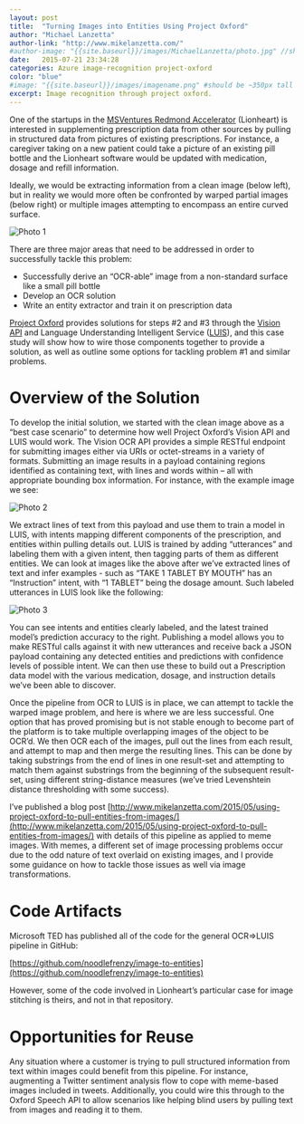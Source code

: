 ```yaml
---
layout: post
title:  "Turning Images into Entities Using Project Oxford"
author: "Michael Lanzetta"
author-link: "http://www.mikelanzetta.com/"
#author-image: "{{site.baseurl}}/images/MichaelLanzetta/photo.jpg" //should be square dimensions
date:   2015-07-21 23:34:28
categories: Azure image-recognition project-oxford
color: "blue"
#image: "{{site.baseurl}}/images/imagename.png" #should be ~350px tall
excerpt: Image recognition through project oxford.
---
```


One of the startups in the [MSVentures Redmond Accelerator](https://www.microsoftventures.com/locations/seattle) (Lionheart) is interested in supplementing prescription data from other sources by pulling in structured data from pictures of existing prescriptions.  For instance, a caregiver taking on a new patient could take a picture of an existing pill bottle and the Lionheart software would be updated with medication, dosage and refill information.

Ideally, we would be extracting information from a clean image (below left), but in reality we would more often be confronted by warped partial images (below right) or multiple images attempting to encompass an entire curved surface.

![Photo 1]({{site.baseurl}}/images/2015-07-21-Case_Study-Images_To_Entities_Using_Oxford_images/image002.png)

There are three major areas that need to be addressed in order to successfully tackle this problem:

- Successfully derive an “OCR-able” image from a non-standard surface like a small pill bottle
- Develop an OCR solution
- Write an entity extractor and train it on prescription data

[Project Oxford](https://www.projectoxford.ai/) provides solutions for steps #2 and #3 through the [Vision API](https://www.projectoxford.ai/vision) and Language Understanding Intelligent Service ([LUIS](https://www.projectoxford.ai/luis)), and this case study will show how to wire those components together to provide a solution, as well as outline some options for tackling problem #1 and similar problems.

# Overview of the Solution

To develop the initial solution, we started with the clean image above as a “best case scenario” to determine how well Project Oxford’s Vision API and LUIS would work. The Vision OCR API provides a simple RESTful endpoint for submitting images either via URIs or octet-streams in a variety of formats. Submitting an image results in a payload containing regions identified as containing text, with lines and words within – all with appropriate bounding box information. For instance, with the example image we see:

![Photo 2]({{site.baseurl}}/images/2015-07-21-Case_Study-Images_To_Entities_Using_Oxford_images/image003.jpg)

We extract lines of text from this payload and use them to train a model in LUIS, with intents mapping different components of the prescription, and entities within pulling details out. LUIS is trained by adding “utterances” and labeling them with a given intent, then tagging parts of them as different entities. We can look at images like the above after we’ve extracted lines of text and infer examples - such as “TAKE 1 TABLET BY MOUTH” has an “Instruction” intent, with “1 TABLET” being the dosage amount. Such labeled utterances in LUIS look like the following:

![Photo 3]({{site.baseurl}}/images/2015-07-21-Case_Study-Images_To_Entities_Using_Oxford_images/image004.jpg)

You can see intents and entities clearly labeled, and the latest trained model’s prediction accuracy to the right. Publishing a model allows you to make RESTful calls against it with new utterances and receive back a JSON payload containing any detected entities and predictions with confidence levels of possible intent. We can then use these to build out a Prescription data model with the various medication, dosage, and instruction details we’ve been able to discover.

Once the pipeline from OCR to LUIS is in place, we can attempt to tackle the warped image problem, and here is where we are less successful. One option that has proved promising but is not stable enough to become part of the platform is to take multiple overlapping images of the object to be OCR’d. We then OCR each of the images, pull out the lines from each result, and attempt to map and then merge the resulting lines. This can be done by taking substrings from the end of lines in one result-set and attempting to match them against substrings from the beginning of the subsequent result-set, using different string-distance measures (we’ve tried Levenshtein distance thresholding with some success).

I’ve published a blog post [http://www.mikelanzetta.com/2015/05/using-project-oxford-to-pull-entities-from-images/](http://www.mikelanzetta.com/2015/05/using-project-oxford-to-pull-entities-from-images/) with details of this pipeline as applied to meme images. With memes, a different set of image processing problems occur due to the odd nature of text overlaid on existing images, and I provide some guidance on how to tackle those issues as well via image transformations.

# Code Artifacts

Microsoft TED has published all of the code for the general OCR=>LUIS pipeline in GitHub:

[https://github.com/noodlefrenzy/image-to-entities](https://github.com/noodlefrenzy/image-to-entities)

However, some of the code involved in Lionheart’s particular case for image stitching is theirs, and not in that repository.

# Opportunities for Reuse

Any situation where a customer is trying to pull structured information from text within images could benefit from this pipeline. For instance, augmenting a Twitter sentiment analysis flow to cope with meme-based images included in tweets. Additionally, you could wire this through to the Oxford Speech API to allow scenarios like helping blind users by pulling text from images and reading it to them.